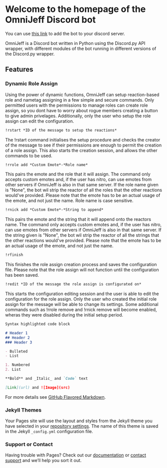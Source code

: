 # Welcome to the homepage of the OmniJeff Discord bot

You can use [this link](https://discordapp.com/api/oauth2/authorize?client_id=419504879426600971&permissions=0&scope=bot) to add the bot to your discord server.

OmniJeff is a Discord bot written in Python using the Discord.py API wrapper, with different modules of the bot running in different versions of the Discord.py wrapper.

## Features

### Dynamic Role Assign

Using the power of dynamic functions, OmniJeff can setup reaction-based role and nametag assigning in a few simple and secure commands. Only permitted users with the permissions to manage roles can create role assign, so you dont have to worry about rogue members creating a button to give admin privelages. Additionally, only the user who setup the role assign can edit the configuration. 

```markdown
!rstart *ID of the message to setup the reactions*
```
The !rstart command initialises the setup procedure and checks the creator of the message to see if their permissions are enough to permit the creation of a role assign. This also starts the creation session, and allows the other commands to be used.

```markdown
!rrole add *Custom Emote*-*Role name*
```
This pairs the emote and the role that it will assign. The command only accepts custom emotes and, if the user has nitro, can use emotes from other servers if OmniJeff is also in that same server. If the role name given is "None", the bot wil strip the reactor of all the roles that the other reactions would've provided. Please note that the emote has to be an actual usage of the emote, and not just the name. Role name is case sensitive.

```markdown
!rnick add *Custom Emote*-*String to append*
```
This pairs the emote and the string that it will append onto the reactors name. The command only accepts custom emotes and, if the user has nitro, can use emotes from other servers if OmniJeff is also in that same server. If the string given is "None", the bot wil strip the reactor of all the strings that the other reactions would've provided. Please note that the emote has to be an actual usage of the emote, and not just the name.

```markdown
!rfinish
```
This finishes the role assign creation process and saves the configuration file. Please note that the role assign will not function until the configuration has been saved.

```markdown
!redit *ID of the message the role assign is configurated on*
```
This starts the configuration editing session and the user is able to edit the configuration for the role assign. Only the user who created the initial role assign for the message will be able to change its settings. Some additional commands such as !rrole remove and !rnick remove will become enabled, wheras they were disabled during the initial setup period.

```markdown
Syntax highlighted code block

# Header 1
## Header 2
### Header 3

- Bulleted
- List

1. Numbered
2. List

**Bold** and _Italic_ and `Code` text

[Link](url) and ![Image](src)
```

For more details see [GitHub Flavored Markdown](https://guides.github.com/features/mastering-markdown/).

### Jekyll Themes

Your Pages site will use the layout and styles from the Jekyll theme you have selected in your [repository settings](https://github.com/TheTimebike/OmniJeff-Discord-Bot/settings). The name of this theme is saved in the Jekyll `_config.yml` configuration file.

### Support or Contact

Having trouble with Pages? Check out our [documentation](https://help.github.com/categories/github-pages-basics/) or [contact support](https://github.com/contact) and we’ll help you sort it out.
